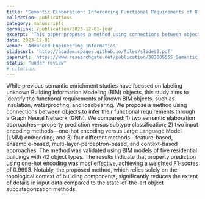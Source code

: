 ```yaml
---
title: "Semantic Elaboration: Inferencing Functional Requirements of Bim Objects"
collection: publications
category: manuscripts
permalink: /publication/2023-12-01-jour
excerpt: 'This paper proposes a method using connections between objects to infer their functional requirements through a Graph Neural Network (GNN).'
date: 2023-12-01
venue: 'Advanced Engineering Informatics'
slidesurl: 'http://academicpages.github.io/files/slides3.pdf'
paperurl: 'https://www.researchgate.net/publication/383009555_Semantic_Elaboration_Inferencing_Functional_Requirements_of_Bim_Objects'
status: "under review"
# citation:
---
```


While previous semantic enrichment studies have focused on labeling unknown Building Information Modeling (BIM) objects, this study aims to identify the functional requirements of known BIM objects, such as insulation, waterproofing, and loadbearing. We propose a method using connections between objects to infer their functional requirements through a Graph Neural Network (GNN). We compared: 1) two semantic elaboration approaches—property prediction versus subtype classification; 2) two input encoding methods—one-hot encoding versus Large Language Model (LMM) embedding; and 3) four different methods—feature-based, ensemble-based, multi-layer-perceptron-based, and context-based approaches. The method was validated using BIM models of five residential buildings with 42 object types. The results indicate that property prediction using one-hot encoding was most effective, achieving a weighted F1-scores of 0.9693. Notably, the proposed method, which relies solely on the topological context of building components, significantly reduces the extent of details in input data compared to the state-of-the-art object subcategorization methods.